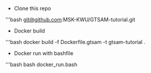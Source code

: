 - Clone this repo

'''bash
git@github.com:MSK-KWU/GTSAM-tutorial.git


- Docker build

'''bash
docker build -f Dockerfile.gtsam -t gtsam-tutorial .


- Docker run with bashfile

'''bash
bash docker_run.bash

